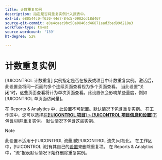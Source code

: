 ```yaml
---
title: 计数重复实例
description: 指定是否将重复实例计入报表中。
exl-id: e80544c0-f030-44e7-84c5-0902cd18d467
source-git-commit: e0a4caec9bc58a0846cd46871aad3bed99d218a3
workflow-type: tm+mt
source-wordcount: '139'
ht-degree: 52%

---
```


# 计数重复实例

[!UICONTROL 计数重复] 实例指定是否在报表或项目中计数重复实例。激活后，此设置会将同一页面的多个连续页面查看视为多个页面查看。 当此设置“关闭”时，这些页面查看将计为单次页面查看。此设置仅会影响某些量度，例如[!UICONTROL 单页面访问量]。

在 Reports &amp; Analytics 中，此设置不可配置。默认情况下包含重复实例。
在工作区中，您可以选择[在&#x200B;**[!UICONTROL 项目]** > **[!UICONTROL 项目信息和设置]**&#x200B;下包含/排除重复实例](/help/analyze/analysis-workspace/build-workspace-project/freeform-overview.md)。 默认情况下包含这些实例。

>[!NOTE]
>此设置不适用于[!UICONTROL 流量]或[!UICONTROL 流失]可视化。 在工作区中，[!UICONTROL 流]有其自己的[设置](/help/analyze/analysis-workspace/visualizations/c-flow/flow-settings.md)来删除重复项。 在 Reports &amp; Analytics 中，“流”报表默认情况下始终删除重复实例。
